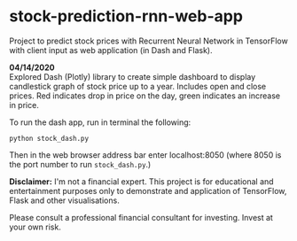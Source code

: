 # stock-prediction-rnn-web-app
Project to predict stock prices with Recurrent Neural Network in TensorFlow with client input as web application (in Dash and Flask).

**04/14/2020**<br>
Explored Dash (Plotly) library to create simple dashboard to display candlestick graph of stock price up to a year. Includes open and close prices. Red indicates drop in price on the day, green indicates an increase in price.

To run the dash app, run in terminal the following:
```
python stock_dash.py
```


Then in the web browser address bar enter localhost:8050 (where 8050 is the port number to run `stock_dash.py`.)

**Disclaimer:** I'm not a financial expert. This project is for educational and entertainment purposes only to demonstrate and application of TensorFlow, Flask and other visualisations.

Please consult a professional financial consultant for investing. Invest at your own risk.
